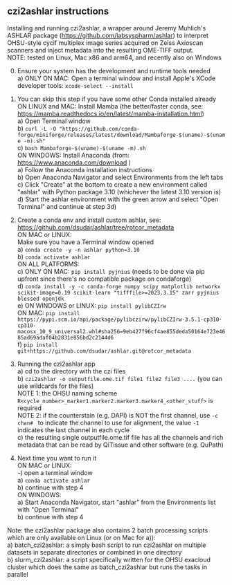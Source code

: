 ## czi2ashlar instructions

Installing and running czi2ashlar, a wrapper around Jeremy Muhlich's ASHLAR package (https://github.com/labsyspharm/ashlar) to interpret OHSU-style cycif multiplex image series acquired on Zeiss Axioscan scanners and inject metadata into the resulting OME-TIFF output.<br>
NOTE: tested on Linux, Mac x86 and arm64, and recently also on Windows<br>

0) Ensure your system has the development and runtime tools needed<br>
   a) ONLY ON MAC: Open a terminal window and install Apple's XCode developer tools: `xcode-select --install`<br>

1) You can skip this step if you have some other Conda installed already<br>
ON LINUX and MAC: Install Mamba (the better/faster conda, see: https://mamba.readthedocs.io/en/latest/mamba-installation.html)<br>
   a) Open Terminal window<br>
   b) `curl -L -O "https://github.com/conda-forge/miniforge/releases/latest/download/Mambaforge-$(uname)-$(uname -m).sh"`<br>
   c) `bash Mambaforge-$(uname)-$(uname -m).sh`<br>
ON WINDOWS: Install Anaconda (from: https://www.anaconda.com/download )<br>
   a) Follow the Anaconda installation instructions<br>
   b) Open Anaconda Navigator and select Environments from the left tabs<br>
   c) Click "Create" at the bottom to create a new environment called "ashlar" with Python package 3.10  (whichever the latest 3.10 version is)<br>
   d) Start the ashlar environment with the green arrow and select "Open Terminal" and continue at step 3d)<br>

3) Create a conda env and install custom ashlar, see: https://github.com/dsudar/ashlar/tree/rotcor_metadata<br>
ON MAC or LINUX:<br>
   Make sure you have a Terminal window opened<br>
   a) `conda create -y -n ashlar python=3.10`<br>
   b) `conda activate ashlar`<br>
ON ALL PLATFORMS:<br>
   c) ONLY ON MAC: `pip install pyjnius`       (needs to be done via pip upfront since there's no compatible package on condaforge)<br>
   d) `conda install -y -c conda-forge numpy scipy matplotlib networkx scikit-image=0.19 scikit-learn "tifffile>=2023.3.15" zarr pyjnius blessed openjdk`<br>
   e) ON WINDOWS or LINUX: `pip install pylibCZIrw`<br>
   ON MAC: `pip install https://pypi.scm.io/api/package/pylibczirw/pylibCZIrw-3.5.1-cp310-cp310-macosx_10_9_universal2.whl#sha256=9eb427f96cf4ae855deda50164e723e4685ad69adaf04b2831e856bd2c2144d6`<br>
   f) `pip install git+https://github.com/dsudar/ashlar.git@rotcor_metadata`<br>

4) Running the czi2ashlar app<br>
   a) cd to the directory with the czi files<br>
   b) `czi2ashlar -o outputfile.ome.tif file1 file2 file3 ....`  (you can use wildcards for the files)<br>
          NOTE 1: the OHSU naming scheme `R<cycle_number>_marker1.marker2.marker3.marker4_<other_stuff>` is required<br>
          NOTE 2: if the counterstain (e.g. DAPI) is NOT the first channel, use `-c chan# ` to indicate the channel to use for alignment, the value `-1` indicates the last channel in each cycle <br>
   c) the resulting single outputfile.ome.tif file has all the channels and rich metadata that can be read by QiTissue and other software (e.g. QuPath)<br>

5) Next time you want to run it<br>
ON MAC or LINUX: <br>
   -) open a terminal window<br>
   a) `conda activate ashlar`<br>
   b) continue with step 4<br>
ON WINDOWS: <br>
   a) Start Anaconda Navigator, start "ashlar" from the Environments list with "Open Terminal"<br>
   b) continue with step 4<br>

Note: the czi2ashlar package also contains 2 batch processing scripts which are only available on Linux (or on Mac for a)):<br>
   a) batch_czi2ashlar: a simply bash script to run czi2ashlar on multiple datasets in separate directories or combined in one directory<br>
   b) slurm_czi2ashlar: a script specifically written for the OHSU exacloud cluster which does the same as batch_czi2ashlar but runs the tasks in parallel<br>
